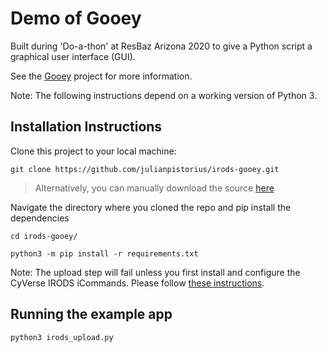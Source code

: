 # Demo of Gooey

Built during 'Do-a-thon' at ResBaz Arizona 2020 to give a Python script a graphical user interface (GUI).

See the [Gooey](https://github.com/chriskiehl/Gooey) project for more information.

Note: The following instructions depend on a working version of Python 3.

## Installation Instructions 

Clone this project to your local machine:

```
git clone https://github.com/julianpistorius/irods-gooey.git
``` 

>Alternatively, you can manually download the source [here](https://github.com/julianpistorius/irods-gooey/archive/master.zip)

Navigate the directory where you cloned the repo and pip install the dependencies

```
cd irods-gooey/

python3 -m pip install -r requirements.txt 
``` 

Note: The upload step will fail unless you first install and configure the CyVerse IRODS iCommands. Please follow [these instructions](https://learning.cyverse.org/projects/data_store_guide/en/latest/step2.html).


## Running the example app

```
python3 irods_upload.py
```
